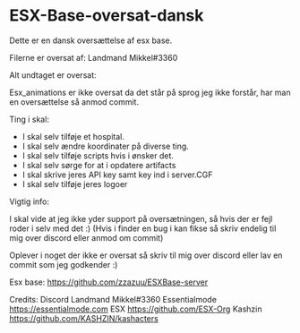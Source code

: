 #  ESX-Base-oversat-dansk
 
Dette er en dansk oversættelse af esx base.

Filerne er oversat af: Landmand Mikkel#3360

Alt undtaget er oversat:

Esx_animations er ikke oversat da det står på sprog jeg ikke forstår, har man en oversættelse så anmod commit.

Ting i skal:

- I skal selv tilføje et hospital.
- I skal selv ændre koordinater på diverse ting.
- I skal selv tilføje scripts hvis i ønsker det.
- I skal selv sørge for at i opdatere artifacts
- I skal skrive jeres API key samt key ind i server.CGF
- I skal selv tilføje jeres logoer

Vigtig info:

I skal vide at jeg ikke yder support på oversætningen, så hvis der er fejl roder i selv med det :) (Hvis i finder en bug i kan fikse så skriv endelig til mig over discord eller anmod om commit)

Oplever i noget der ikke er oversat så skriv til mig over discord eller lav en commit som jeg godkender :)

Esx base: https://github.com/zzazuu/ESXBase-server

Credits: 
Discord Landmand Mikkel#3360
Essentialmode https://essentialmode.com
ESX https://github.com/ESX-Org
Kashzin https://github.com/KASHZIN/kashacters
